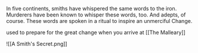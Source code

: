 In five continents, smiths have whispered the same words to the iron. Murderers have been known to whisper these words, too. And adepts, of course. These words are spoken in a ritual to inspire an unmerciful Change.

used to prepare for the great change when you arrive at [[The Malleary]]

![[A Smith's Secret.png]]